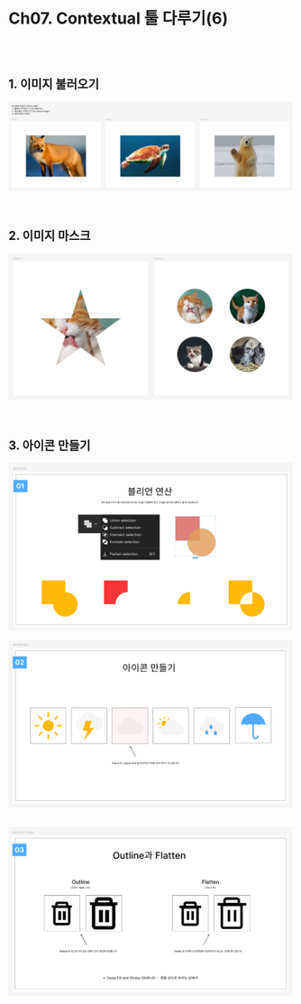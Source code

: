 # Ch07. Contextual 툴 다루기(6)

<br>
<br>

## 1. 이미지 불러오기  

![](Files/image%2050.png)  

<br>  

## 2. 이미지 마스크

![](Files/image%2051.png)  

<br>  

## 3. 아이콘 만들기  

![](Files/image%2052.png)  

![](Files/image%2053.png) 

![](Files/image%2054.png)